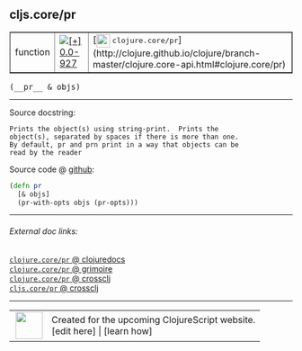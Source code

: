 ## cljs.core/pr



 <table border="1">
<tr>
<td>function</td>
<td><a href="https://github.com/cljsinfo/cljs-api-docs/tree/0.0-927"><img valign="middle" alt="[+] 0.0-927" title="Added in 0.0-927" src="https://img.shields.io/badge/+-0.0--927-lightgrey.svg"></a> </td>
<td>
[<img height="24px" valign="middle" src="http://i.imgur.com/1GjPKvB.png"> <samp>clojure.core/pr</samp>](http://clojure.github.io/clojure/branch-master/clojure.core-api.html#clojure.core/pr)
</td>
</tr>
</table>


 <samp>
(__pr__ & objs)<br>
</samp>

---





Source docstring:

```
Prints the object(s) using string-print.  Prints the
object(s), separated by spaces if there is more than one.
By default, pr and prn print in a way that objects can be
read by the reader
```


Source code @ [github](https://github.com/clojure/clojurescript/blob/r1450/src/cljs/cljs/core.cljs#L6208-L6214):

```clj
(defn pr
  [& objs]
  (pr-with-opts objs (pr-opts)))
```

<!--
Repo - tag - source tree - lines:

 <pre>
clojurescript @ r1450
└── src
    └── cljs
        └── cljs
            └── <ins>[core.cljs:6208-6214](https://github.com/clojure/clojurescript/blob/r1450/src/cljs/cljs/core.cljs#L6208-L6214)</ins>
</pre>

-->

---



###### External doc links:

[`clojure.core/pr` @ clojuredocs](http://clojuredocs.org/clojure.core/pr)<br>
[`clojure.core/pr` @ grimoire](http://conj.io/store/v1/org.clojure/clojure/1.7.0-beta3/clj/clojure.core/pr/)<br>
[`clojure.core/pr` @ crossclj](http://crossclj.info/fun/clojure.core/pr.html)<br>
[`cljs.core/pr` @ crossclj](http://crossclj.info/fun/cljs.core.cljs/pr.html)<br>

---

 <table>
<tr><td>
<img valign="middle" align="right" width="48px" src="http://i.imgur.com/Hi20huC.png">
</td><td>
Created for the upcoming ClojureScript website.<br>
[edit here] | [learn how]
</td></tr></table>

[edit here]:https://github.com/cljsinfo/cljs-api-docs/blob/master/cljsdoc/cljs.core_pr.cljsdoc
[learn how]:https://github.com/cljsinfo/cljs-api-docs/wiki/cljsdoc-files

<!--

This information was too distracting to show to readers, but I'll leave it
commented here since it is helpful to:

- pretty-print the data used to generate this document
- and show how to retrieve that data



The API data for this symbol:

```clj
{:ns "cljs.core",
 :name "pr",
 :signature ["[& objs]"],
 :history [["+" "0.0-927"]],
 :type "function",
 :full-name-encode "cljs.core_pr",
 :source {:code "(defn pr\n  [& objs]\n  (pr-with-opts objs (pr-opts)))",
          :title "Source code",
          :repo "clojurescript",
          :tag "r1450",
          :filename "src/cljs/cljs/core.cljs",
          :lines [6208 6214]},
 :full-name "cljs.core/pr",
 :clj-symbol "clojure.core/pr",
 :docstring "Prints the object(s) using string-print.  Prints the\nobject(s), separated by spaces if there is more than one.\nBy default, pr and prn print in a way that objects can be\nread by the reader"}

```

Retrieve the API data for this symbol:

```clj
;; from Clojure REPL
(require '[clojure.edn :as edn])
(-> (slurp "https://raw.githubusercontent.com/cljsinfo/cljs-api-docs/catalog/cljs-api.edn")
    (edn/read-string)
    (get-in [:symbols "cljs.core/pr"]))
```

-->
